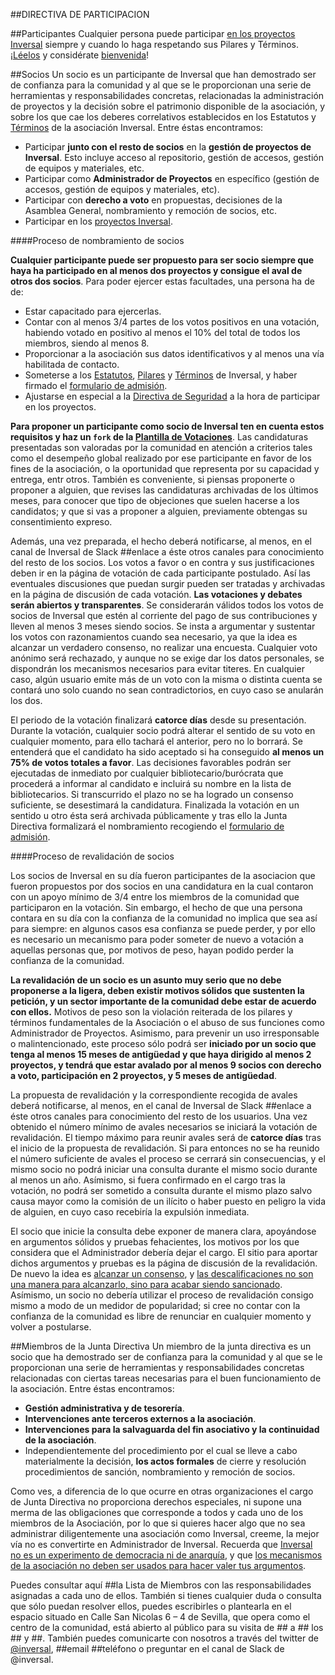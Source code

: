 ##DIRECTIVA DE PARTICIPACION

##Participantes
Cualquier persona puede participar [en los proyectos Inversal](https://github.com/inversal) siempre y cuando lo haga respetando sus Pilares y Términos. [¡Léelos](https://github.com/inversal/Inversal-Org) y considérate [bienvenida](https://github.com/inversal/Inversal-Org/blob/master/Bienvenida_a_Inversal.md)! 

##Socios
Un socio es un participante de Inversal que han demostrado ser de confianza para la comunidad y al que se le proporcionan una serie de herramientas y responsabilidades concretas, relacionadas la administración de proyectos y la decisión sobre el patrimonio disponible de la asociación, y sobre los que cae los deberes correlativos establecidos en los Estatutos y  [Términos](https://github.com/inversal/Inversal-Org/blob/master/Reglamento.md) de la asociación Inversal. 
Entre éstas encontramos:
- Participar **junto con el resto de socios** en la **gestión de proyectos de Inversal**. Esto incluye acceso al repositorio, gestión de accesos, gestión de equipos y materiales, etc.
- Participar como **Administrador de Proyectos** en específico (gestión de accesos, gestión de equipos y materiales, etc).
- Participar con **derecho a voto** en propuestas, decisiones de la Asamblea General, nombramiento y remoción de socios, etc.
- Participar en los [proyectos Inversal](https://github.com/inversal).

####Proceso de nombramiento de socios

**Cualquier participante puede ser propuesto para ser socio siempre que haya ha participado en al menos dos proyectos y consigue el aval de otros dos socios**. Para poder ejercer estas facultades, una persona ha de de:
- Estar capacitado para ejercerlas.
- Contar con al menos 3/4 partes de los votos positivos en una votación, habiendo votado en positivo al menos el 10% del total de todos los miembros, siendo al menos 8.
- Proporcionar a la asociación sus datos identificativos y al menos una vía habilitada de contacto.
- Someterse a los [Estatutos](https://github.com/inversal/Inversal-Org/tree/master/meta.Inversal.LINK), [Pilares](https://github.com/inversal/Inversal-Org/blob/master/Pilares_fundacionales.md) y [Términos](https://github.com/inversal/Inversal-Org/blob/master/Reglamento.md) de Inversal, y haber firmado el [formulario de admisión](https://github.com/inversal/Inversal-Org/blob/master/meta.Inversal.LINK/Formulario_de_Admision.md).
- Ajustarse en especial a la [Directiva de Seguridad](https://github.com/inversal/Inversal-Org/blob/master/Directivas/Directiva_de_Seguridad.md) a la hora de participar en los proyectos.

**Para proponer un participante como socio de Inversal ten en cuenta estos requisitos y haz un `fork` de la [Plantilla de Votaciones](https://github.com/inversal/Inversal-Org/blob/master/Convenciones/Convencion_Plantilla_de_Votacion_de_Socios.md)**. Las candidaturas presentadas son valoradas por la comunidad en atención a criterios tales como el desempeño global realizado por ese participante en favor de los fines de la asociación, o la oportunidad que representa por su capacidad y entrega, entr otros. También es conveniente, si piensas proponerte o proponer a alguien, que revises las candidaturas archivadas de los últimos meses, para conocer que tipo de objeciones que suelen hacerse a los candidatos; y que si vas a proponer a alguien, previamente obtengas su consentimiento expreso.

Además, una vez preparada, el hecho deberá notificarse, al menos, en el canal de Inversal de Slack ##enlace a éste otros canales para conocimiento del resto de los socios. Los votos a favor o en contra y sus justificaciones deben ir en la página de votación de cada participante postulado. Así las eventuales discusiones que puedan surgir pueden ser tratadas y archivadas en la página de discusión de cada votación. **Las votaciones y debates serán abiertos y transparentes**. Se considerarán válidos todos los votos de socios de Inversal que estén al corriente del pago de sus contribuciones y lleven al menos 3 meses siendo socios. Se insta a argumentar y sustentar los votos con razonamientos cuando sea necesario, ya que la idea es alcanzar un verdadero consenso, no realizar una encuesta. Cualquier voto anónimo será rechazado, y aunque no se exige dar los datos personales, se dispondrán los mecanismos necesarios para evitar titeres. En cualquier caso, algún usuario emite más de un voto con la misma o distinta cuenta se contará uno solo cuando no sean contradictorios, en cuyo caso se anularán los dos. 

El periodo de la votación finalizará **catorce días** desde su presentación. Durante la votación, cualquier socio podrá alterar el sentido de su voto en cualquier momento, para ello tachará el anterior, pero no lo borrará. Se entenderá que el candidato ha sido aceptado si ha conseguido **al menos un 75% de votos totales a favor**. Las decisiones favorables podrán ser ejecutadas de inmediato por cualquier bibliotecario/burócrata que procederá a informar al candidato e incluirá su nombre en la lista de bibliotecarios. Si transcurrido el plazo no se ha logrado un consenso suficiente, se desestimará la candidatura. Finalizada la votación en un sentido u otro ésta será archivada públicamente y tras ello la Junta Directiva formalizará el nombramiento recogiendo el [formulario de admisión](https://github.com/inversal/Inversal-Org/blob/master/meta.Inversal.LINK/Formulario_de_Admision.md).


####Proceso de revalidación de socios

Los socios de Inversal en su día fueron participantes de la asociacion que fueron propuestos por dos socios en una candidatura en la cual contaron con un apoyo mínimo de 3/4 entre los miembros de la comunidad que participaron en la votación. Sin embargo, el hecho de que una persona contara en su día con la confianza de la comunidad no implica que sea así para siempre: en algunos casos esa confianza se puede perder, y por ello es necesario un mecanismo para poder someter de nuevo a votación a aquellas personas que, por motivos de peso, hayan podido perder la confianza de la comunidad.

**La revalidación de un socio es un asunto muy serio que no debe proponerse a la ligera, deben existir motivos sólidos que sustenten la petición, y un sector importante de la comunidad debe estar de acuerdo con ellos.** Motivos de peso son la violación reiterada de los pilares y términos fundamentales de la Asociación o el abuso de sus funciones como Administrador de Proyectos. Asimismo, para prevenir un uso irresponsable o malintencionado, este proceso sólo podrá ser **iniciado por un socio que tenga al menos 15 meses de antigüedad y que haya dirigido al menos 2 proyectos, y tendrá que estar avalado por al menos 9 socios con derecho a voto, participación en 2 proyectos, y 5 meses de antigüedad**. 

La propuesta de revalidación y la correspondiente recogida de avales deberá notificarse, al menos, en el canal de Inversal de Slack ##enlace a éste otros canales para conocimiento del resto de los usuarios. Una vez obtenido el número mínimo de avales necesarios se iniciará la votación de revalidación. El tiempo máximo para reunir avales será de **catorce días** tras el inicio de la propuesta de revalidación. Si para entonces no se ha reunido el número suficiente de avales el proceso se cerrará sin consecuencias, y el mismo socio no podrá iniciar una consulta durante el mismo socio durante al menos un año. Asímismo, si fuera confirmado en el cargo tras la votación, no podrá ser sometido a consulta durante el mismo plazo salvo causa mayor como la comisión de un ilícito o haber puesto en peligro la vida de alguien, en cuyo caso recebiría la expulsión inmediata.

El socio que inicie la consulta debe exponer de manera clara, apoyándose en argumentos sólidos y pruebas fehacientes, los motivos por los que considera que el Administrador debería dejar el cargo. El sitio para aportar dichos argumentos y pruebas es la página de discusión de la revalidación. De nuevo la idea es [alcanzar un consenso](https://github.com/inversal/Inversal-Org/blob/master/Directivas/Directiva_de_Propuestas%20BORRADOR.md), y [las descalificaciones no son una manera para alcanzarlo, sino para acabar siendo sancionado](https://github.com/inversal/Inversal-Org/blob/master/Directivas/Directiva_Presume_buena_fe.md). Asímismo, un socio no debería utilizar el proceso de revalidación consigo mismo a modo de un medidor de popularidad; si cree no contar con la confianza de la comunidad es libre de renunciar en cualquier momento y volver a postularse.

##Miembros de la Junta Directiva
Un miembro de la junta directiva es un socio que ha demostrado ser de confianza para la comunidad y al que se le proporcionan una serie de herramientas y responsabilidades concretas relacionadas con ciertas tareas necesarias para el buen funcionamiento de la asociación. Entre éstas encontramos:
- **Gestión administrativa y de tesorería**.
- **Intervenciones ante terceros externos a la asociación**.
- **Intervenciones para la salvaguarda del fin asociativo y la continuidad de la asociación**.
- Independientemente del procedimiento por el cual se lleve a cabo materialmente la decisión, **los actos formales** de cierre y resolución procedimientos de sanción, nombramiento y remoción de socios.

Como ves, a diferencia de lo que ocurre en otras organizaciones el cargo de Junta Directiva no proporciona derechos especiales, ni supone una merma de las obligaciones que corresponde a todos y cada uno de los miembros de la Asociación, por lo que si quieres hacer algo que no sea administrar diligentemente una asociación como Inversal, creeme, la mejor vía no es convertirte en Administrador de Inversal. Recuerda que [Inversal no es un experimento de democracia ni de anarquía](https://github.com/inversal/Inversal-Org/blob/master/Lo_que_Inversal_no_es.md), y que [los mecanismos de la asociación no deben ser usados para hacer valer tus argumentos](https://github.com/inversal/Inversal-Org/blob/master/Directivas/Directiva_Presume_buena_fe.md).

Puedes consultar aquí ##la Lista de Miembros con las responsabilidades asignadas a cada uno de ellos. También si tienes cualquier duda o consulta que sólo puedan resolver ellos, puedes escribirles o plantearla en el espacio situado en Calle San Nicolas 6 – 4 de Sevilla, que opera como el centro de la comunidad, está abierto al público para su visita de ## a ## los ## y ##. También puedes comunicarte con nosotros a través del twitter de [@inversal](https://twitter.com/inversal_svq), ##email ##teléfono o preguntar en el canal de Slack de @inversal.
